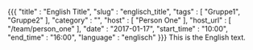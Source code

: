 {{{
    "title"       : "English Title",
    "slug"        : "englisch_title",
    "tags"        : [ "Gruppe1", "Gruppe2" ],
    "category"    : "",
    "host"        : [ "Person One" ],
    "host_url"    : [ "/team/person_one" ],
    "date"        : "2017-01-17",
    "start_time"  : "10:00",
    "end_time"    : "16:00",
    "language"    : "englisch"
}}}
This is the English text.
